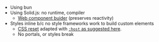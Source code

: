 - Using bun
- Using Solid.js: no runtime, compiler
  - [Web component buider](https://github.com/solidjs/solid/tree/main/packages/solid-element#readme) (preserves reactivity)
- Styles inline b/c no style frameworks work to build custom elements
  - [CSS reset](https://github.com/sindresorhus/modern-normalize/blob/main/modern-normalize.css) adapted with [`:host` as suggested here](https://www.colorglare.com/css-resets-and-global-styles-in-web-components-c71fcea86dbd).
  - No portals, or styles break
